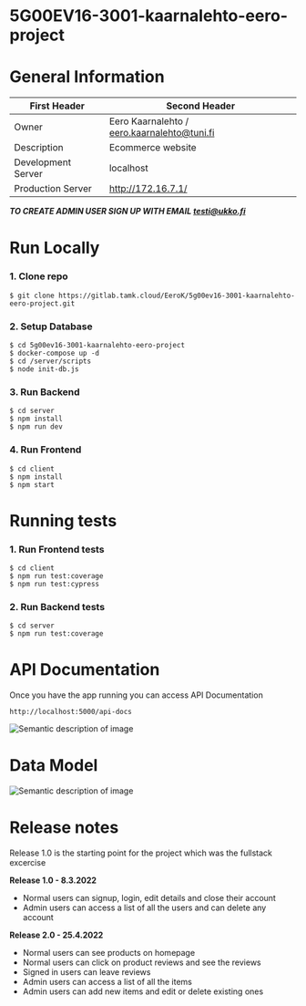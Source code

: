 # 5G00EV16-3001-kaarnalehto-eero-project

# General Information

| First Header       | Second Header                               |
| ------------------ | ------------------------------------------- |
| Owner              | Eero Kaarnalehto / eero.kaarnalehto@tuni.fi |
| Description        | Ecommerce website                           |
| Development Server | localhost                                   |
| Production Server  | http://172.16.7.1/                          |

***TO CREATE ADMIN USER SIGN UP WITH EMAIL testi@ukko.fi***

# Run Locally

### 1. Clone repo

```
$ git clone https://gitlab.tamk.cloud/EeroK/5g00ev16-3001-kaarnalehto-eero-project.git
```

### 2. Setup Database

```
$ cd 5g00ev16-3001-kaarnalehto-eero-project
$ docker-compose up -d
$ cd /server/scripts
$ node init-db.js
```

### 3. Run Backend

```
$ cd server
$ npm install
$ npm run dev
```

### 4. Run Frontend

```
$ cd client
$ npm install
$ npm start
```

# Running tests

### 1. Run Frontend tests

```
$ cd client
$ npm run test:coverage
$ npm run test:cypress
```
### 2. Run Backend tests

```
$ cd server
$ npm run test:coverage
```

# API Documentation

Once you have the app running you can access API Documentation

```
http://localhost:5000/api-docs
```
![Semantic description of image](https://i.imgur.com/vCyynZI.png)

# Data Model

![Semantic description of image](https://i.imgur.com/TkUkytF.png)

# Release notes

Release 1.0 is the starting point for the project which was the fullstack excercise

**Release 1.0 - 8.3.2022**

- Normal users can signup, login, edit details and close their account
- Admin users can access a list of all the users and can delete any account

**Release 2.0 - 25.4.2022**

- Normal users can see products on homepage
- Normal users can click on product reviews and see the reviews
- Signed in users can leave reviews
- Admin users can access a list of all the items
- Admin users can add new items and edit or delete existing ones

